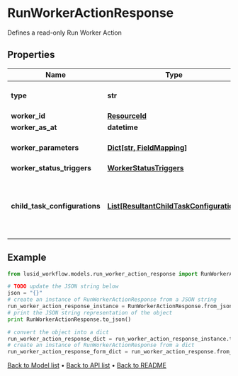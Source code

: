 # RunWorkerActionResponse

Defines a read-only Run Worker Action

## Properties
Name | Type | Description | Notes
------------ | ------------- | ------------- | -------------
**type** | **str** | Type name for this Action | [optional] 
**worker_id** | [**ResourceId**](ResourceId.md) |  | [optional] 
**worker_as_at** | **datetime** | Worker AsAt | [optional] 
**worker_parameters** | [**Dict[str, FieldMapping]**](FieldMapping.md) | Parameters for this Worker | [optional] 
**worker_status_triggers** | [**WorkerStatusTriggers**](WorkerStatusTriggers.md) |  | [optional] 
**child_task_configurations** | [**List[ResultantChildTaskConfiguration]**](ResultantChildTaskConfiguration.md) | Tasks can be generated from run worker results; this is the configuration | [optional] 

## Example

```python
from lusid_workflow.models.run_worker_action_response import RunWorkerActionResponse

# TODO update the JSON string below
json = "{}"
# create an instance of RunWorkerActionResponse from a JSON string
run_worker_action_response_instance = RunWorkerActionResponse.from_json(json)
# print the JSON string representation of the object
print RunWorkerActionResponse.to_json()

# convert the object into a dict
run_worker_action_response_dict = run_worker_action_response_instance.to_dict()
# create an instance of RunWorkerActionResponse from a dict
run_worker_action_response_form_dict = run_worker_action_response.from_dict(run_worker_action_response_dict)
```
[Back to Model list](../README.md#documentation-for-models) &#8226; [Back to API list](../README.md#documentation-for-api-endpoints) &#8226; [Back to README](../README.md)


